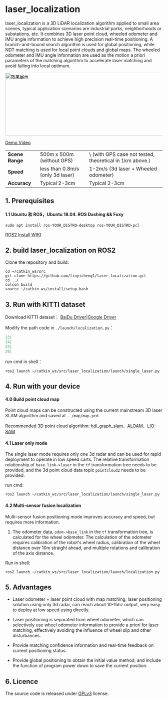 # laser_localization 

laser_localization is a 3D LiDAR localization algorithm applied to small area scenes, typical application scenarios are industrial parks, neighborhoods or substations, etc. It combines 3D laser point cloud, wheeled odometer and IMU angle information to achieve high precision real-time positioning. A branch-and-bound search algorithm is used for global positioning, while NDT matching is used for local point clouds and global maps. The wheeled odometer and IMU angle information are used as the motion a priori parameters of the matching algorithm to accelerate laser matching and avoid falling into local optimum.


[<img src="https://user-images.githubusercontent.com/50650063/199487864-d3f48906-44dc-4baf-8523-500bca800770.png" width = "600" height = "200" alt="效果展示" align=center />](https://www.bilibili.com/video/BV12P4y1m7nH/?spm_id_from=333.999.0.0&vd_source=4dd69fa6d40221a0fa0733def5c4708a)

[Demo Video](https://www.bilibili.com/video/BV12P4y1m7nH/?spm_id_from=333.999.0.0&vd_source=4dd69fa6d40221a0fa0733def5c4708a)


|            |                    |                          |
|------------|--------------------|--------------------------|
| **Scene Range** | 500m x 500m (without GPS) | \ (with GPS case not tested, theoretical in 1km above.) |  
| **Speed**   | less than 0.8m/s (only 3d laser)    | 1-2m/s (3d laser + Wheeled odometer)      |   
| **Accuracy**   | Typical 2-3cm          | Typical 2-3cm                |  


## 1. Prerequisites

#### 1.1 **Ubuntu** 和 **ROS**，Ubuntu 18.04. ROS Dashing && Foxy

```
sudo apt install ros-YOUR_DISTRO-desktop ros-YOUR_DISTRO-pcl
```
[ROS2 Install WIKI](https://docs.ros.org/en/dashing/Installation/Ubuntu-Development-Setup.html)

## 2. build laser_localization on ROS2

Clone the repository and build:

```shell
cd ~/catkin_ws/src
git clone https://github.com/linyicheng1/laser_localization.git
cd ../
colcon build 
source ~/catkin_ws/install/setup.bash
```

## 3. Run with KITTI dataset 

Download KITTI dataset：
[BaiDu Driver]()|[Google Driver]()

Modify the path code in `./launch/localization.py`：

```python 
23| 
24| 
25| 
26| 
```

run cmd in shell：

```shell 
ros2 launch ~/catkin_ws/src/laser_localization/launch/single_laser.py
```

## 4. Run with your device

#### 4.0 Build point cloud map 

Point cloud maps can be constructed using the current mainstream 3D laser SLAM algorithm and saved at `. /map/map.pcd`.

Recommended 3D point cloud algorithm: [hdl_graph_slam](https://github.com/koide3/hdl_graph_slam)、[ALOAM](https://github.com/tops666/Aloam)、[LIO-SAM](https://github.com/TixiaoShan/LIO-SAM)

#### 4.1  Laser only mode 

The single laser mode requires only one 3d radar and can be used for rapid deployment to operate in low speed carts. The relative transformation relationship of `base_link->laser` in the `tf` transformation tree needs to be provided, and the 3d point cloud data topic `pointcloud2` needs to be provided.

run cmd:

```shell
ros2 launch ~/catkin_ws/src/laser_localization/launch/single_laser.py
```

#### 4.2 Multi-sensor fusion localization

Multi-sensor fusion positioning mode improves accuracy and speed, but requires more information.

1. The odometer data, `odom->base_link` in the `tf` transformation tree, is calculated for the wheel odometer. The calculation of the odometer requires calibration of the robot's wheel radius, calibration of the wheel distance over 10m straight ahead, and multiple rotations and calibration of the axis distance.

Run in shell:

```shell
ros2 launch ~/catkin_ws/src/laser_localization/launch/localization.py
```

## 5. Advantages

- Laser odometer + laser point cloud with map matching, laser positioning solution using only 3d radar, can reach about 10-15hz output, very easy to deploy at low speed using directly.

- Laser positioning is separated from wheel odometer, which can selectively use wheel odometer information to provide a priori for laser matching, effectively avoiding the influence of wheel slip and other disturbances.

- Provide matching confidence information and real-time feedback on current positioning status.

- Provide global positioning to obtain the initial value method, and include the function of program power down to save the current position.

## 6. Licence

The source code is released under [GPLv3](http://www.gnu.org/licenses/) license.
